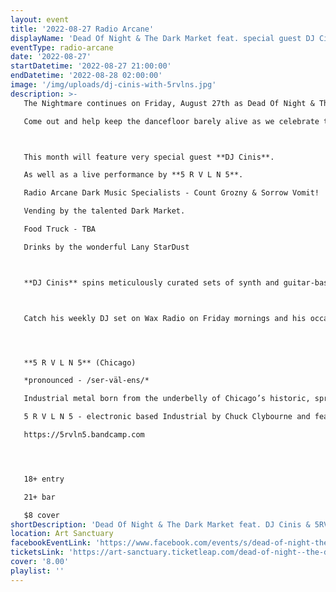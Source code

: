 ```yaml
---
layout: event
title: '2022-08-27 Radio Arcane'
displayName: 'Dead Of Night & The Dark Market feat. special guest DJ Cinis & 5RVLN5'
eventType: radio-arcane
date: '2022-08-27'
startDatetime: '2022-08-27 21:00:00'
endDatetime: '2022-08-28 02:00:00'
image: '/img/uploads/dj-cinis-with-5rvlns.jpg'
description: >-
   The Nightmare continues on Friday, August 27th as Dead Of Night & The Dark Market keep up the monthly grind of dark eclectic music.

   Come out and help keep the dancefloor barely alive as we celebrate the glum drudgery of our dreadful existence.



   This month will feature very special guest **DJ Cinis**.

   As well as a live performance by **5 R V L N 5**.

   Radio Arcane Dark Music Specialists - Count Grozny & Sorrow Vomit!

   Vending by the talented Dark Market.

   Food Truck - TBA

   Drinks by the wonderful Lany StarDust



   **DJ Cinis** spins meticulously curated sets of synth and guitar-based dance melodies. First spinning in Boston for a decade (1995-2005) and later in Washington D.C. and Baltimore, in 2020 he transitioned to online livestreams like many other DJs. He is currently spinning tunes IRL during his 2022 Farewell Tour (Part I) which includes various U.S. cities. Tour dates go through the summer.



   Catch his weekly DJ set on Wax Radio on Friday mornings and his occasional Weekend Warm-Up livestream Twitch party. Find links to DJ Cinis’ various social media platforms at http://linktr.ee/djcinis.




   **5 R V L N 5** (Chicago)

   *pronounced - /ser-väl-ens/*

   Industrial metal born from the underbelly of Chicago’s historic, sprawling, urban landscape.

   5 R V L N 5 - electronic based Industrial by Chuck Clybourne and featuring Lara Noël and Danny Garcia.

   https://5rvln5.bandcamp.com




   18+ entry

   21+ bar

   $8 cover
shortDescription: 'Dead Of Night & The Dark Market feat. DJ Cinis & 5RVLN5'
location: Art Sanctuary
facebookEventLink: 'https://www.facebook.com/events/s/dead-of-night-the-dark-market-/1196143504277994'
ticketsLink: 'https://art-sanctuary.ticketleap.com/dead-of-night--the-dark-market-feat-special-guest-dj-cinis'
cover: '8.00'
playlist: ''
---
```

